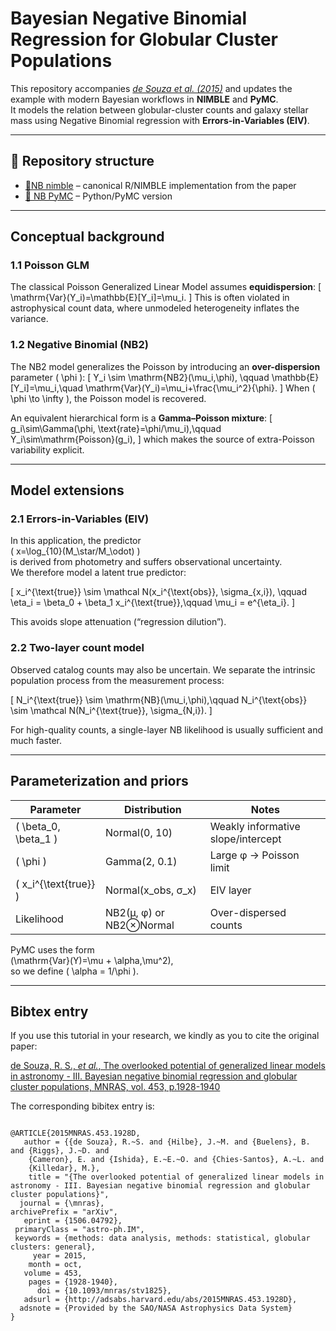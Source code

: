 # Bayesian Negative Binomial Regression for Globular Cluster Populations

This repository accompanies [*de Souza et al. (2015)*](https://academic.oup.com/mnras/article/453/2/1928/1154495) and updates the example with
modern Bayesian workflows in **NIMBLE** and **PyMC**.  
It models the relation between globular-cluster counts and galaxy stellar mass
using Negative Binomial regression with **Errors-in-Variables (EIV)**.

---

## 🧭 Repository structure

- [📗NB nimble](https://github.com/COINtoolbox/Generalized-Linear-Models-Tutorial/blob/master/Count/scripts/NegBin_nimble.R) – canonical R/NIMBLE implementation from the paper  
- [🐍 NB PyMC](https://github.com/COINtoolbox/Generalized-Linear-Models-Tutorial/blob/master/Count/scripts/negbin_pymc.py) – Python/PyMC version

---

##  Conceptual background

### 1.1 Poisson GLM
The classical Poisson Generalized Linear Model assumes **equidispersion**:
\[
\mathrm{Var}(Y_i)=\mathbb{E}[Y_i]=\mu_i.
\]
This is often violated in astrophysical count data, where unmodeled
heterogeneity inflates the variance.

### 1.2 Negative Binomial (NB2)
The NB2 model generalizes the Poisson by introducing an **over-dispersion**
parameter \( \phi \):
\[
Y_i \sim \mathrm{NB2}(\mu_i,\phi), \qquad
\mathbb{E}[Y_i]=\mu_i,\quad
\mathrm{Var}(Y_i)=\mu_i+\frac{\mu_i^2}{\phi}.
\]
When \( \phi \to \infty \), the Poisson model is recovered.

An equivalent hierarchical form is a **Gamma–Poisson mixture**:
\[
g_i\sim\Gamma(\phi, \text{rate}=\phi/\mu_i),\qquad
Y_i\sim\mathrm{Poisson}(g_i),
\]
which makes the source of extra-Poisson variability explicit.

---

## Model extensions

### 2.1 Errors-in-Variables (EIV)
In this application, the predictor  
\( x=\log_{10}(M_\star/M_\odot) \)  
is derived from photometry and suffers observational uncertainty.  
We therefore model a latent true predictor:

\[
x_i^{\text{true}} \sim \mathcal N(x_i^{\text{obs}}, \sigma_{x,i}), \qquad
\eta_i = \beta_0 + \beta_1 x_i^{\text{true}},\qquad
\mu_i = e^{\eta_i}.
\]

This avoids slope attenuation (“regression dilution”).

### 2.2 Two-layer count model
Observed catalog counts may also be uncertain.
We separate the intrinsic population process from the measurement process:

\[
N_i^{\text{true}} \sim \mathrm{NB}(\mu_i,\phi),\qquad
N_i^{\text{obs}} \sim \mathcal N(N_i^{\text{true}}, \sigma_{N,i}).
\]

For high-quality counts, a single-layer NB likelihood is usually sufficient and much faster.

---

## Parameterization and priors

| Parameter | Distribution | Notes |
|------------|---------------|-------|
| \( \beta_0, \beta_1 \) | Normal(0, 10) | Weakly informative slope/intercept |
| \( \phi \) | Gamma(2, 0.1) | Large φ → Poisson limit |
| \( x_i^{\text{true}} \) | Normal(x_obs, σ_x) | EIV layer |
| Likelihood | NB2(μ, φ) or NB2⊗Normal | Over-dispersed counts |

PyMC uses the form  
\(\mathrm{Var}(Y)=\mu + \alpha\,\mu^2\),  
so we define \( \alpha = 1/\phi \).

---
## Bibtex entry

If you use this tutorial in your research, we kindly as you to cite the original paper:

[de Souza, R. S.,  *et al.*,  The overlooked potential of generalized linear models in astronomy - III. Bayesian negative binomial regression and globular cluster populations, MNRAS, vol. 453, p.1928-1940](http://adsabs.harvard.edu/abs/2015MNRAS.453.1928D)

The corresponding bibitex entry is:

```

@ARTICLE{2015MNRAS.453.1928D,
   author = {{de Souza}, R.~S. and {Hilbe}, J.~M. and {Buelens}, B. and {Riggs}, J.~D. and 
	{Cameron}, E. and {Ishida}, E.~E.~O. and {Chies-Santos}, A.~L. and 
	{Killedar}, M.},
    title = "{The overlooked potential of generalized linear models in astronomy - III. Bayesian negative binomial regression and globular cluster populations}",
  journal = {\mnras},
archivePrefix = "arXiv",
   eprint = {1506.04792},
 primaryClass = "astro-ph.IM",
 keywords = {methods: data analysis, methods: statistical, globular clusters: general},
     year = 2015,
    month = oct,
   volume = 453,
    pages = {1928-1940},
      doi = {10.1093/mnras/stv1825},
   adsurl = {http://adsabs.harvard.edu/abs/2015MNRAS.453.1928D},
  adsnote = {Provided by the SAO/NASA Astrophysics Data System}
}
```
